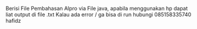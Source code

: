 Berisi File Pembahasan Alpro via File java, apabila menggunakan hp dapat liat output di file .txt
Kalau ada error / ga bisa di run hubungi 085158335740 hafidz
